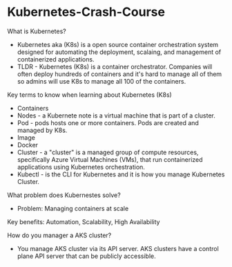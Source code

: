 # Kubernetes-Crash-Course


What is Kubernetes?
- Kubernetes aka (K8s) is a open source container orchestration system designed for automating the deployment, scalaing, and management of containerized applications.
- TLDR - Kubernetes (K8s) is a container orchestrator. Companies will often deploy hundreds of containers and it's hard to manage all of them so admins will use K8s to manage all 100 of the containers.

Key terms to know when learning about Kubernetes (K8s)
- Containers
- Nodes - a Kubernete note is a virtual machine that is part of a cluster.
- Pod - pods hosts one or more containers. Pods are created and managed by K8s.
- Image
- Docker
- Cluster - a "cluster" is a managed group of compute resources, specifically Azure Virtual Machines (VMs), that run containerized applications using Kubernetes orchestration.
- Kubectl - is the CLI for Kubernetes and it is how you manage Kubernetes Cluster. 


What problem does Kubernestes solve?
- Problem: Managing containers at scale


Key benefits: Automation, Scalability, High Availability


How do you manager a AKS cluster?
- You manage AKS cluster via its API server. AKS clusters have a control plane API server that can be publicly accessible.
